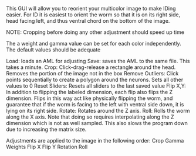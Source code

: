 This GUI will allow you to reorient your multicolor image to make IDing easier.
For ID it is easiest to orient the worm so that it is on its right side, head facing left, and thus ventral chord on the bottom of the image.

NOTE: Cropping before doing any other adjustment should speed up time

The a weight and gamma value can be set for each color independently.
The default values should be adequate

Load: loads an AML for adjusting
Save: saves the AML to the same file. This takes a minute.
Crop: Click-drag-release a rectangle around the head. Removes the portion of the image not in the box
Remove Outliers: Click points sequentially to create a polygon around the neurons. Sets all other values to 0
Reset Sliders: Resets all sliders to the last saved value
Flip X,Y: In addition to flipping the labeled dimension, each flip also flips the Z dimension. Flips in this way act like physically flipping the worm, and guarantee that if the worm is facing to the left with ventral side down, it is lying on its right side.
Rotate: Rotates around the Z axis.
Roll: Rolls the worm along the X axis. Note that doing so requires interpolating along the Z dimension which is not as well sampled. This also slows the program down due to increasing the matrix size.

Adjustments are applied to the image in the following order:
Crop
Gamma
Weights
Flip X
Flip Y
Rotation
Roll